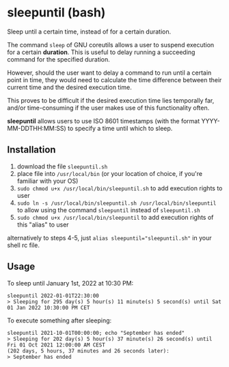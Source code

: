# sleepuntil (bash)
Sleep until a certain time, instead of for a certain duration.

The command `sleep` of GNU coreutils allows a user to suspend execution for a certain **duration**. This is useful to delay running a succeeding command for the specified duration.

However, should the user want to delay a command to run until a certain point in time, they would need to calculate the time difference between their current time and the desired execution time.

This proves to be difficult if the desired execution time lies temporally far, and/or time-consuming if the user makes use of this functionality often.

**sleepuntil** allows users to use ISO 8601 timestamps (with the format YYYY-MM-DDTHH:MM:SS) to specify a time until which to sleep.

## Installation
1. download the file `sleepuntil.sh`
2. place file into `/usr/local/bin` (or your location of choice, if you're familiar with your OS)
3. `sudo chmod u+x /usr/local/bin/sleepuntil.sh` to add execution rights to user
4. `sudo ln -s /usr/local/bin/sleepuntil.sh /usr/local/bin/sleepuntil` to allow using the command `sleepuntil` instead of `sleepuntil.sh`
5. `sudo chmod u+x /usr/local/bin/sleepuntil` to add execution rights of this "alias" to user

alternatively to steps 4-5, just `alias sleepuntil="sleepuntil.sh"` in your shell rc file.

## Usage
To sleep until January 1st, 2022 at 10:30 PM:
```
sleepuntil 2022-01-01T22:30:00
> Sleeping for 295 day(s) 5 hour(s) 11 minute(s) 5 second(s) until Sat 01 Jan 2022 10:30:00 PM CET
```

To execute something after sleeping:
```
sleepuntil 2021-10-01T00:00:00; echo "September has ended"
> Sleeping for 202 day(s) 5 hour(s) 37 minute(s) 26 second(s) until Fri 01 Oct 2021 12:00:00 AM CEST
(202 days, 5 hours, 37 minutes and 26 seconds later):
> September has ended
```
